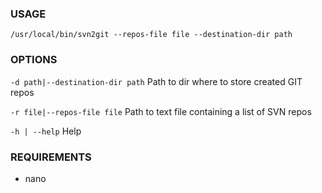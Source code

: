 ### USAGE
`/usr/local/bin/svn2git --repos-file file --destination-dir path`

### OPTIONS
`-d path|--destination-dir path`	Path to dir where to store created GIT repos

`-r file|--repos-file file`	Path to text file containing a list of SVN repos

`-h | --help`	Help

### REQUIREMENTS
* nano